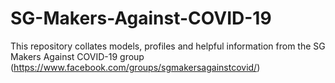 # SG-Makers-Against-COVID-19

This repository collates models, profiles and helpful information from the SG Makers Against COVID-19 group (https://www.facebook.com/groups/sgmakersagainstcovid/)
